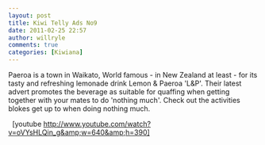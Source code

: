 ```yaml
---
layout: post
title: Kiwi Telly Ads No9
date: 2011-02-25 22:57
author: willryle
comments: true
categories: [Kiwiana]
---
```

Paeroa is a town in Waikato, World famous - in New Zealand at least - for its tasty and refreshing lemonade drink Lemon &amp; Paeroa 'L&amp;P'. Their latest advert promotes the beverage as suitable for quaffing when getting together with your mates to do 'nothing much'. Check out the activities blokes get up to when doing nothing much.

&nbsp;
[youtube http://www.youtube.com/watch?v=oVYsHLQin_g&amp;w=640&amp;h=390] 
